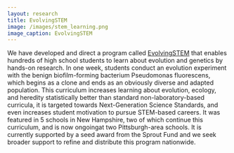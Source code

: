 ```yaml
---
layout: research
title: EvolvingSTEM
image: /images/stem_learning.png
image_caption: EvolvingSTEM
---
```


We have developed and direct a program called [EvolvingSTEM](http://www.evolvingstem.org/) that enables hundreds of high school students to learn about evolution and genetics by hands-on research. In one week, students conduct an evolution experiment with the benign biofilm-forming bacterium Pseudomonas fluorescens, which begins as a clone and ends as an obviously diverse and adapted population. This curriculum increases learning about evolution, ecology, and heredity statistically better than standard non-laboratory-based curricula, it is targeted towards Next-Generation Science Standards, and even increases student motivation to pursue STEM-based careers. It was featured in 5 schools in New Hampshire, two of which continue this curriculum, and is now ongoingat two Pittsburgh-area schools. It is currently supported by a seed award from the Sprout Fund and we seek broader support to refine and distribute this program nationwide.